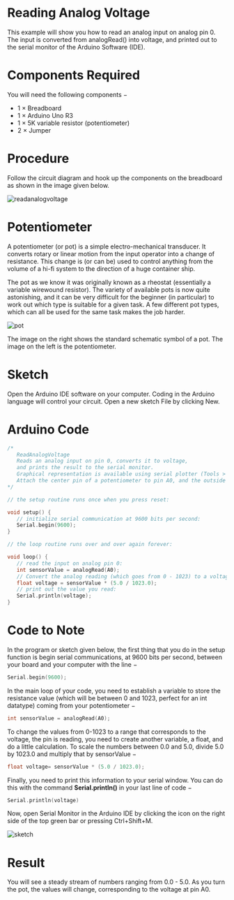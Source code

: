 # Reading Analog Voltage

This example will show you how to read an analog input on analog pin 0. The input is converted from analogRead() into voltage, and printed out to the serial monitor of the Arduino Software (IDE).

# Components Required

You will need the following components −

- 1 × Breadboard
- 1 × Arduino Uno R3
- 1 × 5K variable resistor (potentiometer)
- 2 × Jumper

# Procedure

Follow the circuit diagram and hook up the components on the breadboard as shown in the image given below.

![readanalogvoltage](https://i.imgur.com/b7ORsqM.png)


# Potentiometer

A potentiometer (or pot) is a simple electro-mechanical transducer. It converts rotary or linear motion from the input operator into a change of resistance. This change is (or can be) used to control anything from the volume of a hi-fi system to the direction of a huge container ship.

The pot as we know it was originally known as a rheostat (essentially a variable wirewound resistor). The variety of available pots is now quite astonishing, and it can be very difficult for the beginner (in particular) to work out which type is suitable for a given task. A few different pot types, which can all be used for the same task makes the job harder.

![pot](https://i.imgur.com/9f04cVB.png)

The image on the right shows the standard schematic symbol of a pot. The image on the left is the potentiometer.

# Sketch

Open the Arduino IDE software on your computer. Coding in the Arduino language will control your circuit. Open a new sketch File by clicking New.

# Arduino Code

```c++
/*
   ReadAnalogVoltage
   Reads an analog input on pin 0, converts it to voltage, 
   and prints the result to the serial monitor.
   Graphical representation is available using serial plotter (Tools > Serial Plotter menu)
   Attach the center pin of a potentiometer to pin A0, and the outside pins to +5V and ground.
*/

// the setup routine runs once when you press reset:

void setup() {
   // initialize serial communication at 9600 bits per second:
   Serial.begin(9600);
}

// the loop routine runs over and over again forever:

void loop() {
   // read the input on analog pin 0:
   int sensorValue = analogRead(A0);
   // Convert the analog reading (which goes from 0 - 1023) to a voltage (0 - 5V):
   float voltage = sensorValue * (5.0 / 1023.0);
   // print out the value you read:
   Serial.println(voltage);
}
```

# Code to Note

In the program or sketch given below, the first thing that you do in the setup function is begin serial communications, at 9600 bits per second, between your board and your computer with the line −

```c++
Serial.begin(9600);
```

In the main loop of your code, you need to establish a variable to store the resistance value (which will be between 0 and 1023, perfect for an int datatype) coming from your potentiometer −

```c++
int sensorValue = analogRead(A0);
```

To change the values from 0-1023 to a range that corresponds to the voltage, the pin is reading, you need to create another variable, a float, and do a little calculation. To scale the numbers between 0.0 and 5.0, divide 5.0 by 1023.0 and multiply that by sensorValue −

```c++
float voltage= sensorValue * (5.0 / 1023.0);
```

Finally, you need to print this information to your serial window. You can do this with the command **Serial.println()** in your last line of code −

```c++
Serial.println(voltage)
```

Now, open Serial Monitor in the Arduino IDE by clicking the icon on the right side of the top green bar or pressing Ctrl+Shift+M.

![sketch](https://i.imgur.com/xdEeZmS.png)

# Result

You will see a steady stream of numbers ranging from 0.0 - 5.0. As you turn the pot, the values will change, corresponding to the voltage at pin A0.